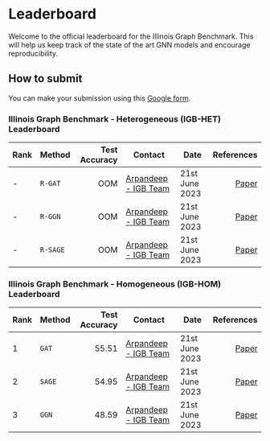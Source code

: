 # Leaderboard

Welcome to the official leaderboard for the Illinois Graph Benchmark. This will help us keep track of the state of the art GNN models and encourage reproducibility. 

## How to submit

You can make your submission using this [Google form](https://forms.gle/h88sdFx173jHRkmb7).

### Illinois Graph Benchmark - Heterogeneous (IGB-HET) Leaderboard
| Rank | Method | Test Accuracy | Contact | Date | References |
| -- | -- | --: | -- | -- | --: | 
|  -  |    `R-GAT`    |  OOM   |  [Arpandeep - IGB Team](mailto:arpandeepk@gmail.com)   |  21st June 2023  |   [Paper](https://arxiv.org/pdf/2302.13522.pdf)   |
|  -  |    `R-GGN`    |  OOM   |  [Arpandeep - IGB Team](mailto:arpandeepk@gmail.com)   |  21st June 2023  |   [Paper](https://arxiv.org/pdf/2302.13522.pdf)   |
|  -  |    `R-SAGE`    |  OOM   |  [Arpandeep - IGB Team](mailto:arpandeepk@gmail.com)   |  21st June 2023  |   [Paper](https://arxiv.org/pdf/2302.13522.pdf)   |

### Illinois Graph Benchmark - Homogeneous (IGB-HOM) Leaderboard
| Rank | Method | Test Accuracy | Contact | Date | References |
| -- | -- | --: | -- | -- | --: | 
|  1  |    `GAT`    |  55.51   |  [Arpandeep - IGB Team](mailto:arpandeepk@gmail.com)   |  21st June 2023  |   [Paper](https://arxiv.org/pdf/2302.13522.pdf)   |
|  2  |    `SAGE`    |  54.95   |  [Arpandeep - IGB Team](mailto:arpandeepk@gmail.com)   |  21st June 2023  |   [Paper](https://arxiv.org/pdf/2302.13522.pdf)   |
|  3  |    `GGN`    |  48.59   |  [Arpandeep - IGB Team](mailto:arpandeepk@gmail.com)   |  21st June 2023  |   [Paper](https://arxiv.org/pdf/2302.13522.pdf)   |

